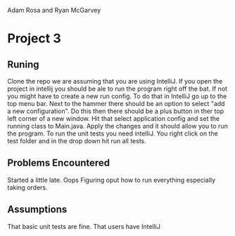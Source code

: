 
Adam Rosa and
Ryan McGarvey



# Project 3

## Runing
  Clone the repo we are assuming that you are using IntelliJ. If you open the project in intellij you should be ale to run the program right off the bat. If not you might have to create a new run config. To do that in IntelliJ go up to the top menu bar. Next to the hammer there should be an option to select "add a new configuration". Do this then there should be a plus button in ther top left corner of a new window. Hit that select application config and set  the running class to Main.java. Apply the changes and it should allow you to run the program. To run the unit tests you need intelliJ. You right click on the test folder and in the drop down hit run all tests.
  
## Problems Encountered
  Started a little late. Oops
  Figuring oput how to run everything especially taking orders.
  
## Assumptions
  That basic unit tests are fine.
  That users have IntelliJ
  
  
